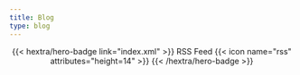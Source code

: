 ```yaml
---
title: Blog
type: blog
---
```


<div style="text-align: center; margin-top: 1em;">
{{< hextra/hero-badge link="index.xml" >}}
  <span>RSS Feed</span>
  {{< icon name="rss" attributes="height=14" >}}
{{< /hextra/hero-badge >}}
</div>
